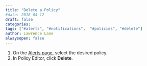 ```yaml
---
title: "Delete a Policy"
#date: 2018-04-12
draft: false
categories:
tags: ["#alerts", "#notifications",  "#policies", "#delete"]
author: Lawrence Lane
alwaysopen: false
---
```



1. On the [Alerts page][1], select the desired policy.
2. In Policy Editor, click **Delete**.


[1]: /capacity-monitoring/alerts-page
